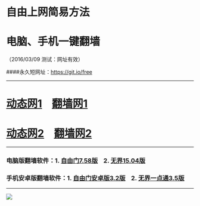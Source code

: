 # 自由上网简易方法
# 电脑、手机一键翻墙
（2016/03/09 测试：网址有效）

####永久短网址：https://git.io/free

***

# <a href="http://dt01.t31.org/309" target="_blank">动态网1</a>&nbsp;&nbsp;&nbsp;&nbsp;<a href="http://fq06.dler.org" target="_blank">翻墙网1</a>

# <a href="http://dt-01.de-a.org/309" target="_blank">动态网2</a>&nbsp;&nbsp;&nbsp;&nbsp;<a href="http://fq07.inet2.org" target="_blank">翻墙网2</a>

***

### 电脑版翻墙软件：1. <a href="http://fq04.igster.org/fgget.php?fid=fg758p.zip" target="_blank">自由门7.58版</a>&nbsp;&nbsp;&nbsp;&nbsp;2. <a href="http://fq04.igster.org/fgget.php?fid=u1504.zip" target="_blank">无界15.04版</a>

### 手机安卓版翻墙软件：1. <a href="http://fq04.igster.org/fgget.php?fid=fgma32.apk" target="_blank">自由门安卓版3.2版</a>&nbsp;&nbsp;&nbsp;&nbsp;2. <a href="http://fq04.igster.org/fgget.php?fid=um3.5.apk" target="_blank">无界一点通3.5版</a>

***

<p><img src="http://fq05.dler.org/pic/yjfq-20160207.png"></p> 
